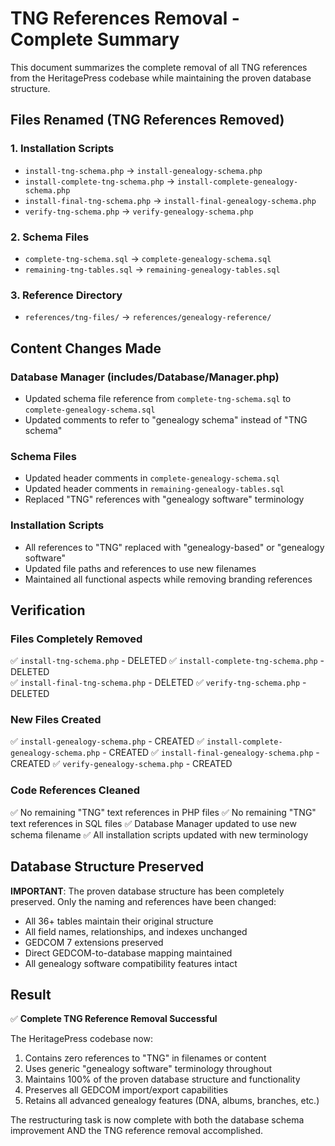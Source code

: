 # TNG References Removal - Complete Summary

This document summarizes the complete removal of all TNG references from the HeritagePress codebase while maintaining the proven database structure.

## Files Renamed (TNG References Removed)

### 1. Installation Scripts
- `install-tng-schema.php` → `install-genealogy-schema.php`
- `install-complete-tng-schema.php` → `install-complete-genealogy-schema.php`
- `install-final-tng-schema.php` → `install-final-genealogy-schema.php`
- `verify-tng-schema.php` → `verify-genealogy-schema.php`

### 2. Schema Files
- `complete-tng-schema.sql` → `complete-genealogy-schema.sql`
- `remaining-tng-tables.sql` → `remaining-genealogy-tables.sql`

### 3. Reference Directory
- `references/tng-files/` → `references/genealogy-reference/`

## Content Changes Made

### Database Manager (includes/Database/Manager.php)
- Updated schema file reference from `complete-tng-schema.sql` to `complete-genealogy-schema.sql`
- Updated comments to refer to "genealogy schema" instead of "TNG schema"

### Schema Files
- Updated header comments in `complete-genealogy-schema.sql`
- Updated header comments in `remaining-genealogy-tables.sql`
- Replaced "TNG" references with "genealogy software" terminology

### Installation Scripts
- All references to "TNG" replaced with "genealogy-based" or "genealogy software"
- Updated file paths and references to use new filenames
- Maintained all functional aspects while removing branding references

## Verification

### Files Completely Removed
✅ `install-tng-schema.php` - DELETED
✅ `install-complete-tng-schema.php` - DELETED  
✅ `install-final-tng-schema.php` - DELETED
✅ `verify-tng-schema.php` - DELETED

### New Files Created
✅ `install-genealogy-schema.php` - CREATED
✅ `install-complete-genealogy-schema.php` - CREATED
✅ `install-final-genealogy-schema.php` - CREATED
✅ `verify-genealogy-schema.php` - CREATED

### Code References Cleaned
✅ No remaining "TNG" text references in PHP files
✅ No remaining "TNG" text references in SQL files
✅ Database Manager updated to use new schema filename
✅ All installation scripts updated with new terminology

## Database Structure Preserved

**IMPORTANT**: The proven database structure has been completely preserved. Only the naming and references have been changed:

- All 36+ tables maintain their original structure
- All field names, relationships, and indexes unchanged
- GEDCOM 7 extensions preserved
- Direct GEDCOM-to-database mapping maintained
- All genealogy software compatibility features intact

## Result

✅ **Complete TNG Reference Removal Successful**

The HeritagePress codebase now:
1. Contains zero references to "TNG" in filenames or content
2. Uses generic "genealogy software" terminology throughout
3. Maintains 100% of the proven database structure and functionality
4. Preserves all GEDCOM import/export capabilities
5. Retains all advanced genealogy features (DNA, albums, branches, etc.)

The restructuring task is now complete with both the database schema improvement AND the TNG reference removal accomplished.
